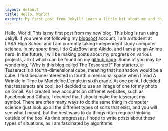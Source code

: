 ```yaml
---
layout: default
title: Hello, World!
excerpt: My first post from Jekyll! Learn a little bit about me and this blog.
---
```

Hello, World! This is my first post from my new blog. This blog is run using Jekyll. If you were not following my [blogspot](http://theuniverseisahypersphere.blogspot.com/) account, I am a student at LASA High School and I am currently taking independent study computer science. In my spare time, I do QuizBowl and Aikido, and I am also an Anime nerd. In the future, I will be making posts about my progress on various projects, all of which can be found on my [github page](https://github.com/NielsKornerup). Some of you may be wondering, "Why is this blog called The Tesseract?" For starters, a Tesseract is a fourth-dimensional cube, meaning that its shadow would be a cube. I first became interested in fourth dimensional space when I read A Wrinkle in Time by Madeleine L'engle in sixth grade. At one point, I decided that tesseracts are cool, so I decided to use an image of one for my photo on Gmail. As I created new accounts on diffrenet websites, such as Facebook and Github, I decided that I should make the tesseract my symbol. There are often many ways to do the same thing in computer science (just look up all the diffrenet types of sorts that exist, and you will see what I mean), but the best ways to do things often require thinking outside of the box. As time progresses, I hope to write posts about these types of situations, as I am fascinated by algorithms.
